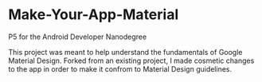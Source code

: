 # Make-Your-App-Material
P5 for the Android Developer Nanodegree

This project was meant to help understand the fundamentals of Google Material Design. Forked from an existing project, I made cosmetic changes to the app in order to make it confrom to Material Design guidelines.
